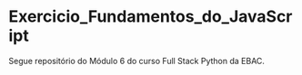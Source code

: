 # Exercicio_Fundamentos_do_JavaScript
Segue repositório do Módulo 6 do curso Full Stack Python da EBAC.
